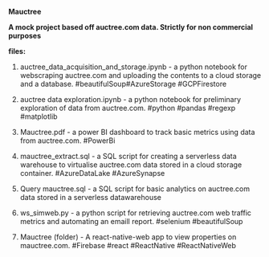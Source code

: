 **Mauctree**

**A mock project based off auctree.com data.
Strictly for non commercial purposes**

**files:**

1) auctree_data_acquisition_and_storage.ipynb - a python notebook for webscraping auctree.com and uploading the contents to a cloud storage and a database.  #beautifulSoup#AzureStorage #GCPFirestore  

2) auctree data exploration.ipynb - a python notebook for preliminary exploration of data from auctree.com. #python #pandas #regexp #matplotlib

3) Mauctree.pdf - a power BI dashboard to track basic metrics using data from auctree.com. #PowerBi

4) mauctree_extract.sql - a SQL script for creating a serverless data warehouse to virtualise auctree.com data stored in a cloud storage container. #AzureDataLake #AzureSynapse

5) Query mauctree.sql - a SQL script for basic analytics on auctree.com data stored in a serverless datawarehouse

6) ws_simweb.py - a python script for retrieving auctree.com web traffic metrics and automating an emaill report. #selenium #beautifulSoup

7) Mauctree (folder) - A react-native-web app to view properties on mauctree.com. #Firebase #react #ReactNative #ReactNativeWeb


